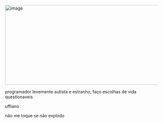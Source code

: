 <img width="813" height="264" alt="image" src="https://github.com/user-attachments/assets/5a410ce0-1295-4518-a722-d096f50763dd" />


programador levemente autista e estranho, faço escolhas de vida questionaveis

uffiano

não me toque se não explodo
